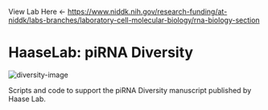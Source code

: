 View Lab Here <- <https://www.niddk.nih.gov/research-funding/at-niddk/labs-branches/laboratory-cell-molecular-biology/rna-biology-section>
# HaaseLab: piRNA Diversity

![diversity-image](https://user-images.githubusercontent.com/11409899/109845179-d802fb00-7c1a-11eb-8e45-43b0dbf50de6.png)

Scripts and code to support the piRNA Diversity manuscript published by Haase Lab. 
